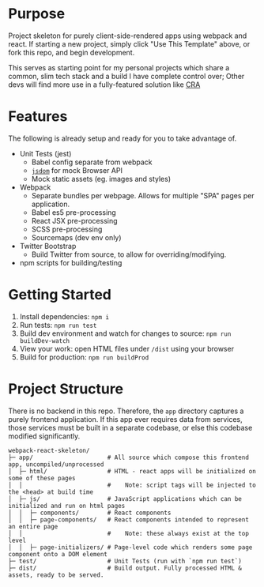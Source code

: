 # Purpose

Project skeleton for purely client-side-rendered apps using webpack and react. If 
starting a new project, simply click "Use This Template" above, or fork this repo, 
and begin development.

This serves as starting point for my personal projects which share a common, slim 
tech stack and a build I have complete control over; Other devs will find more use 
in a fully-featured solution like [CRA](https://create-react-app.dev/)

# Features

The following is already setup and ready for you to take advantage of.

- Unit Tests (jest)
  - Babel config separate from webpack
  - [`jsdom`](https://www.npmjs.com/package/jsdom) for mock Browser API
  - Mock static assets (eg. images and styles)
- Webpack
  - Separate bundles per webpage. Allows for multiple "SPA" pages per application.
  - Babel es5 pre-processing
  - React JSX pre-processing
  - SCSS pre-processing
  - Sourcemaps (dev env only)
- Twitter Bootstrap
  - Build Twitter from source, to allow for overriding/modifying.
- npm scripts for building/testing

# Getting Started

1. Install dependencies: `npm i `
2. Run tests: `npm run test`
3. Build dev environment and watch for changes to source: `npm run buildDev-watch`
4. View your work: open HTML files under `/dist` using your browser
5. Build for production: `npm run buildProd`

# Project Structure

There is no backend in this repo. Therefore, the `app` directory captures a purely frontend application. If this app ever
requires data from services, those services must be built in a separate codebase, or else this codebase modified
significantly.

```
webpack-react-skeleton/
├─ app/                     # All source which compose this frontend app, uncompiled/unprocessed
│  ├─ html/                 # HTML - react apps will be initialized on some of these pages
│  │                        #    Note: script tags will be injected to the <head> at build time
│  ├─ js/                   # JavaScript applications which can be initialized and run on html pages
│  │  ├─ components/        # React components
│  │  ├─ page-components/   # React components intended to represent an entire page
│  │                        #    Note: these always exist at the top level
│  │  ├─ page-initializers/ # Page-level code which renders some page component onto a DOM element
├─ test/                    # Unit Tests (run with `npm run test`)
├─ dist/                    # Build output. Fully processed HTML & assets, ready to be served.
```

